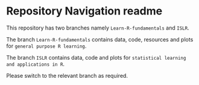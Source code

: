 # Repository Navigation readme

This repository has two branches namely `Learn-R-fundamentals` and `ISLR`.

The branch `Learn-R-fundamentals` contains data, code, resources and plots for `general purpose R learning`.

The branch `ISLR` contains data, code and plots for `statistical learning and applications in R`. 

Please switch to the relevant branch as required.
